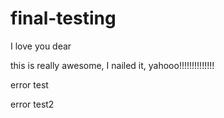 # final-testing

I love you dear

this is really awesome, I nailed it, yahooo!!!!!!!!!!!!!!


error test

error test2
